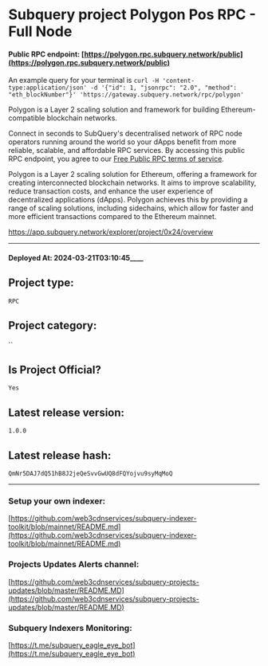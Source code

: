 # Subquery project Polygon Pos RPC - Full Node
####  Public RPC endpoint: [https://polygon.rpc.subquery.network/public](https://polygon.rpc.subquery.network/public)

An example query for your terminal is `curl -H 'content-type:application/json' -d '{"id": 1, "jsonrpc": "2.0", "method": "eth_blockNumber"}' 'https://gateway.subquery.network/rpc/polygon'`

Polygon is a Layer 2 scaling solution and framework for building Ethereum-compatible blockchain networks.

Connect in seconds to SubQuery's decentralised network of RPC node operators running around the world so your dApps benefit from more reliable, scalable, and affordable RPC services. By accessing this public RPC endpoint, you agree to our [Free Public RPC terms of service](https://subquery.foundation/public-rpc-terms).

Polygon is a Layer 2 scaling solution for Ethereum, offering a framework for creating interconnected blockchain networks. It aims to improve scalability, reduce transaction costs, and enhance the user experience of decentralized applications (dApps). Polygon achieves this by providing a range of scaling solutions, including sidechains, which allow for faster and more efficient transactions compared to the Ethereum mainnet.

https://app.subquery.network/explorer/project/0x24/overview
____
#### Deployed At: 2024-03-21T03:10:45____

## Project type:
`RPC`

## Project category:
``

## Is Project Official?
`Yes`

## Latest release version:
`1.0.0`

## Latest release hash:
`QmNr5DAJ7dQ51hB8J2jeQeSvvGwUQ8dFQYojvu9syMqMoQ`



___
### Setup your own indexer:

[https://github.com/web3cdnservices/subquery-indexer-toolkit/blob/mainnet/README.md](https://github.com/web3cdnservices/subquery-indexer-toolkit/blob/mainnet/README.md)

### Projects Updates Alerts channel:

[https://github.com/web3cdnservices/subquery-projects-updates/blob/master/README.MD](https://github.com/web3cdnservices/subquery-projects-updates/blob/master/README.MD)

### Subquery Indexers Monitoring:

[https://t.me/subquery_eagle_eye_bot](https://t.me/subquery_eagle_eye_bot)